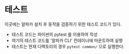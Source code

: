 # 테스트 

이곳에는 알파카 설치 후 동작을 검증하기 위한 테스트 코드가 있다. 

- 테스트 코드는 파이썬의 pytest 를 이용하여 작성
- 여기의 테스트 코드를 '알파카 CLI' 컨테이너에 마운트하여 실행
- 테스트는 현재 디렉토리의 경우 `pytest common/` 으로 실행한다.
